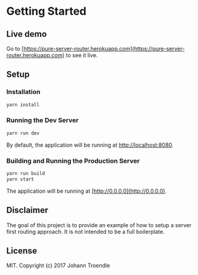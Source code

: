 # Getting Started

## Live demo
Go to [https://pure-server-router.herokuapp.com](https://pure-server-router.herokuapp.com) to see it live.

## Setup

### Installation
```bash
yarn install
```

### Running the Dev Server
```bash
yarn run dev
```
By default, the application will be running at [http://localhost:8080](http://localhost:8080).

### Building and Running the Production Server
```bash
yarn run build
yarn start
```

The application will be running at [http://0.0.0.0](http://0.0.0.0).

## Disclaimer
The goal of this project is to provide an example of how to setup a server first routing approach. It is not intended to be a full boilerplate.

## License
MIT. Copyright (c) 2017 Johann Troendle
